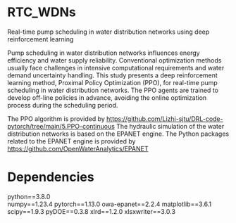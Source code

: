 # RTC_WDNs
Real-time pump scheduling in water distribution networks using deep reinforcement learning

Pump scheduling in water distribution networks influences energy efficiency and water supply reliability. Conventional optimization methods usually face challenges in intensive computational requirements and water demand uncertainty handling. This study presents a deep reinforcement learning method, Proximal Policy Optimization (PPO), for real-time pump scheduling in water distribution networks. The PPO agents are trained to develop off-line policies in advance, avoiding the online optimization process during the scheduling period. 

The PPO algorithm is provided by https://github.com/Lizhi-sjtu/DRL-code-pytorch/tree/main/5.PPO-continuous
The hydraulic simulation of the water distribution networks is based on the EPANET engine. The Python packages related to the EPANET engine is provided by https://github.com/OpenWaterAnalytics/EPANET

# Dependencies
python==3.8.0  
numpy==1.23.4
pytorch==1.13.0
owa-epanet==2.2.4
matplotlib==3.6.1
scipy==1.9.3
pyDOE==0.3.8
xlrd==1.2.0
xlsxwriter==3.0.3



